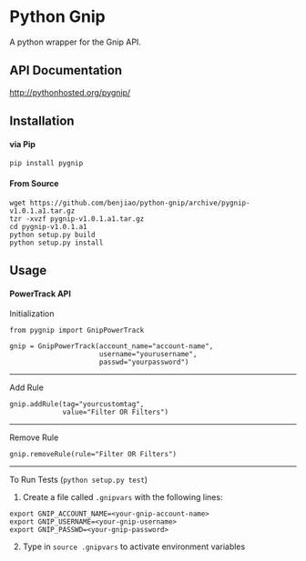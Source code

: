 # Python Gnip
A python wrapper for the Gnip API.

## API Documentation

http://pythonhosted.org/pygnip/

## Installation

#### via Pip
```
pip install pygnip
```

#### From Source
```
wget https://github.com/benjiao/python-gnip/archive/pygnip-v1.0.1.a1.tar.gz
tzr -xvzf pygnip-v1.0.1.a1.tar.gz
cd pygnip-v1.0.1.a1
python setup.py build
python setup.py install
```

## Usage

#### PowerTrack API

Initialization
```
from pygnip import GnipPowerTrack

gnip = GnipPowerTrack(account_name="account-name",
                      username="yourusername",
                      passwd="yourpassword")
```

----
Add Rule
```
gnip.addRule(tag="yourcustomtag",
             value="Filter OR Filters")
```

----
Remove Rule
```
gnip.removeRule(rule="Filter OR Filters")
```

----
To Run Tests (`python setup.py test`)

1. Create a file called `.gnipvars` with the following lines:
```
export GNIP_ACCOUNT_NAME=<your-gnip-account-name>
export GNIP_USERNAME=<your-gnip-username>
export GNIP_PASSWD=<your-gnip-password>
```

2. Type in `source .gnipvars` to activate environment variables
